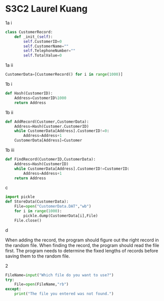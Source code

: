 # S3C2 Laurel Kuang

1a i

```python
class CustomerRecord:
    def _init_(self):
        self.CustomerID=0
        self.CustomerName=""
        self.TelephoneNumber=""
        self.TotalValue=0
```

1a ii

```python
CustomerData=[CustomerRecord() for i in range(1000)]
```

1b i

```python
def Hash(CustomerID):
    Address=CustomerID%1000
    return Address
```

1b ii

```python
def AddRecord(Customer,CustomerData):
    Address=Hash(Customer.CustomerID)
    while CustomerData[Address].CustomerID!=0:
        Address=Address+1
    CustomerData[Address]=Customer
```

1b iii

```python
def FindRecord(CustomerID,CustomerData):
    Address=Hash(CustomerID)
    while CustomerData[Address].CustomerID!=CustomerID:
        Address=Address+1
    return Address
```

c

```python
import pickle
def StoreData(CustomerData):
    File=open("CustomerData.DAT","wb")
    for i in range(1000):
        pickle.dump(CustomerData[i],File)
    File.close()
```

d

When adding the record, the program should figure out the right record in the random file. When finding the record, the program should read the file first. The program needs to determine the fixed lengths of records before saving them to the random file. 

2

```python
FileName=input("Which file do you want to use?")
try:
    File=open(FileName,"rb")
except:
    print("The file you entered was not found.")
```






